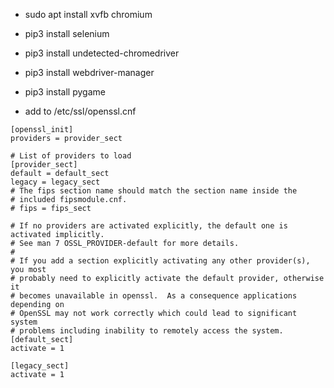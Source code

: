 * sudo apt install xvfb chromium
* pip3 install selenium
* pip3 install undetected-chromedriver
* pip3 install webdriver-manager
* pip3 install pygame


* add to /etc/ssl/openssl.cnf

```
[openssl_init]
providers = provider_sect

# List of providers to load
[provider_sect]
default = default_sect
legacy = legacy_sect
# The fips section name should match the section name inside the
# included fipsmodule.cnf.
# fips = fips_sect

# If no providers are activated explicitly, the default one is activated implicitly.
# See man 7 OSSL_PROVIDER-default for more details.
#
# If you add a section explicitly activating any other provider(s), you most
# probably need to explicitly activate the default provider, otherwise it
# becomes unavailable in openssl.  As a consequence applications depending on
# OpenSSL may not work correctly which could lead to significant system
# problems including inability to remotely access the system.
[default_sect]
activate = 1

[legacy_sect]
activate = 1
```

